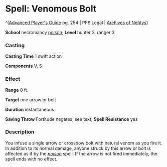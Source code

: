 # Spell: Venomous Bolt

^([Advanced Player's Guide][ss-venomous-bolt] pg. 254 | PFS Legal | [Archives of Nehtys][sn-venomous-bolt])

**School** necromancy [poison]; **Level** hunter 3, ranger 3

### Casting

**Casting Time** 1 swift action

**Components** V, S

### Effect

**Range** 0 ft.

**Target** one arrow or bolt

**Duration** instantaneous

**Saving Throw** Fortitude negates, see text; **Spell Resistance** yes

### Description

You infuse a single arrow or crossbow bolt with natural venom as you fire it. In addition to its normal damage, anyone struck by this arrow or bolt is affected as if by the _[poison]_ spell. If the arrow is not fired immediately, the spell ends with no effect.

[ss-venomous-bolt]: http://paizo.com/pathfinderRPG/v57
[sn-venomous-bolt]: http://www.archivesofnethys.com/SpellDisplay.aspx?ItemName=Venomous%20Bolt
[poison]: http://www.archivesofnethys.com/SpellDisplay.aspx?ItemName=poison